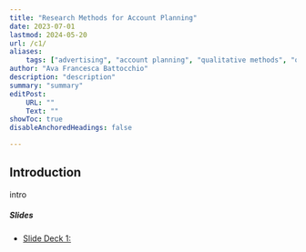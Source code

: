 ```yaml
---
title: "Research Methods for Account Planning" 
date: 2023-07-01
lastmod: 2024-05-20
url: /c1/
aliases:
    tags: ["advertising", "account planning", "qualitative methods", "quantitative methods"]
author: "Ava Francesca Battocchio"
description: "description" 
summary: "summary" 
editPost:
    URL: ""
    Text: ""
showToc: true
disableAnchoredHeadings: false

---
```


## Introduction

intro


##### Slides

+ [Slide Deck 1: ](/c1s1.pdf)

